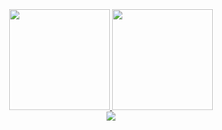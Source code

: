 
<div align="center">
  <a href="https://github.com/otavioaraujo25">
  <img height="180em" src="https://github-readme-stats.vercel.app/api?username=otavioaraujo25&show_icons=true&theme=dracula&include_all_commits=true&count_private=true"/>
  <img height="180em" src="https://github-readme-stats.vercel.app/api/top-langs/?username=otavioaraujo25&layout=compact&langs_count=7&theme=dracula"/>
</div> 

<div align="center">
 <a href="https://www.linkedin.com/in/https://www.linkedin.com/in/ot%C3%A1vio-araujo-3b7853225/" target="_blank"><img src="https://img.shields.io/badge/-LinkedIn-%230077B5?style=for-the-badge&logo=linkedin&logoColor=white" target="_blank"></a>
</div>


